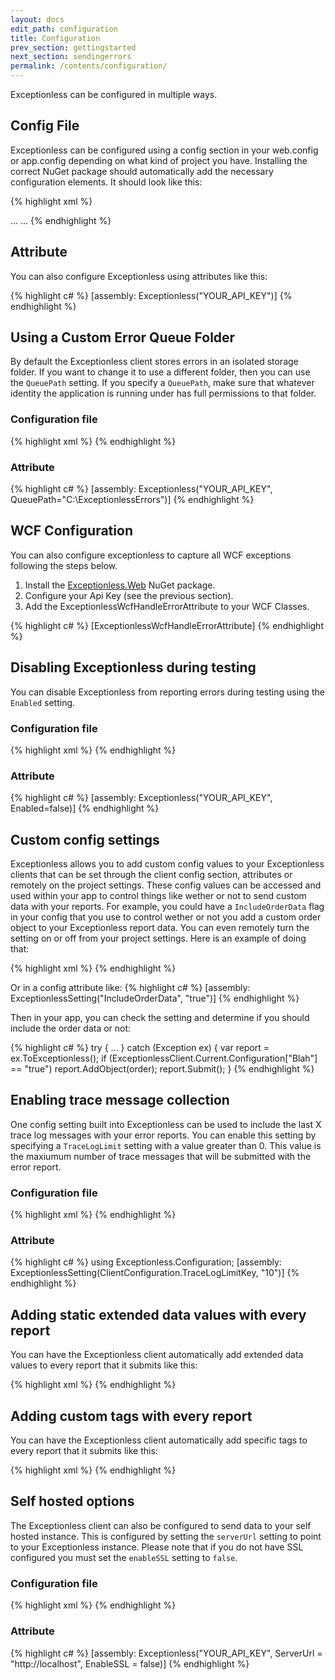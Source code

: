 ```yaml
---
layout: docs
edit_path: configuration
title: Configuration
prev_section: gettingstarted
next_section: sendingerrors
permalink: /contents/configuration/
---
```


Exceptionless can be configured in multiple ways.

## Config File

Exceptionless can be configured using a config section in your web.config or app.config depending on what kind of
project you have. Installing the correct NuGet package should automatically add the necessary configuration
elements.  It should look like this:

{% highlight xml %}
<?xml version="1.0" encoding="utf-8"?>
<configuration>
  <configSections>
    <section name="exceptionless" type="Exceptionless.Configuration.ExceptionlessSection, Exceptionless" requirePermission="false" />
  </configSections>
  <!-- attribute names are cases sensitive, must specify a path that you have write access to -->
  <exceptionless apiKey="API_KEY_HERE" enableLogging="true" logPath="C:\log.txt" />
  ...
  <system.webServer>
    <validation validateIntegratedModeConfiguration="false" />
    <modules>
      <remove name="ExceptionlessModule" />
      <add name="ExceptionlessModule" type="Exceptionless.Mvc.ExceptionlessModule, Exceptionless.Mvc" />
    </modules>
    ...
  </system.webServer>
</configuration>
{% endhighlight %}

## Attribute

You can also configure Exceptionless using attributes like this:

{% highlight c# %}
[assembly: Exceptionless("YOUR_API_KEY")]
{% endhighlight %}

## Using a Custom Error Queue Folder

By default the Exceptionless client stores errors in an isolated storage folder. If you want to change it to use a
different folder, then you can use the `QueuePath` setting. If you specify a `QueuePath`, make sure that whatever
identity the application is running under has full permissions to that folder.

### Configuration file

{% highlight xml %}
<exceptionless apiKey="YOUR_API_KEY" queuePath="C:\ExceptionlessErrors" />
{% endhighlight %}

### Attribute

{% highlight c# %}
[assembly: Exceptionless("YOUR_API_KEY", QueuePath="C:\\ExceptionlessErrors")]
{% endhighlight %}


## WCF Configuration

You can also configure exceptionless to capture all WCF exceptions following the steps below.
1. Install the [Exceptionless.Web](http://www.nuget.org/packages/Exceptionless.Web/) NuGet package. 
2. Configure your Api Key (see the previous section).
3. Add the ExceptionlessWcfHandleErrorAttribute to your WCF Classes.

{% highlight c# %}
[ExceptionlessWcfHandleErrorAttribute]
{% endhighlight %}


## Disabling Exceptionless during testing

You can disable Exceptionless from reporting errors during testing using the `Enabled` setting.

### Configuration file

{% highlight xml %}
<exceptionless apiKey="YOUR_API_KEY" enabled="false" />
{% endhighlight %}

### Attribute

{% highlight c# %}
[assembly: Exceptionless("YOUR_API_KEY", Enabled=false)]
{% endhighlight %}

## Custom config settings

Exceptionless allows you to add custom config values to your Exceptionless clients that can be set through the client config section, attributes or remotely on the project settings. These config values can be accessed and used within your app to control things like wether or not to send custom data with your reports. For example, you could have a `IncludeOrderData` flag in your config that you use to control wether or not you add a custom order object to your Exceptionless report data. You can even remotely turn the setting on or off from your project settings. Here is an example of doing that:

{% highlight xml %}
<exceptionless apiKey="YOUR_API_KEY">
  <settings>
    <add name="IncludeOrderData" value="true" />
  </settings>
</exceptionless>
{% endhighlight %}

Or in a config attribute like:
{% highlight c# %}
[assembly: ExceptionlessSetting("IncludeOrderData", "true")]
{% endhighlight %}

Then in your app, you can check the setting and determine if you should include the order data or not:

{% highlight c# %}
try {
  ...
} catch (Exception ex) {
  var report = ex.ToExceptionless();
  if (ExceptionlessClient.Current.Configuration["Blah"] == "true")
      report.AddObject(order);
  report.Submit();
}
{% endhighlight %}

## Enabling trace message collection

One config setting built into Exceptionless can be used to include the last X trace log messages with your error reports. You can enable this setting by specifying a `TraceLogLimit` setting with a value greater than 0. This value is the maxiumum number of trace messages that will be submitted with the error report.
### Configuration file

{% highlight xml %}
<exceptionless apiKey="YOUR_API_KEY">
  <settings>
    <add name="TraceLogLimit" value="10" />
  </settings>
</exceptionless>
{% endhighlight %}

### Attribute

{% highlight c# %}
using Exceptionless.Configuration;
[assembly: ExceptionlessSetting(ClientConfiguration.TraceLogLimitKey, "10")]
{% endhighlight %}

## Adding static extended data values with every report

You can have the Exceptionless client automatically add extended data values to every report that it submits like this:

{% highlight xml %}
<exceptionless apiKey="YOUR_API_KEY">
    <extendedData>
      <add name="Data1" value="Exceptionless"/>
      <add name="Data2" value="10"/>
      <add name="Data3" value="true"/>
      <add name="Data4" value="{ 'Property1': 'Exceptionless', 'Property2: 10, 'Property3': true }"/>
    </extendedData>
</exceptionless>
{% endhighlight %}

## Adding custom tags with every report

You can have the Exceptionless client automatically add specific tags to every report that it submits like this:

{% highlight xml %}
<exceptionless apiKey="YOUR_API_KEY" tags="Tag1,Tag2" />
{% endhighlight %}


## Self hosted options
The Exceptionless client can also be configured to send data to your self hosted instance. This is configured by setting the `serverUrl` setting to point to your Exceptionless instance. Please note that if you do not have SSL configured you
must set the `enableSSL` setting to `false`.

### Configuration file

{% highlight xml %}
<exceptionless apiKey="YOUR_API_KEY" serverUrl="http://localhost" enableSSL="false" />
{% endhighlight %}

### Attribute

{% highlight c# %}
[assembly: Exceptionless("YOUR_API_KEY", ServerUrl = "http://localhost", EnableSSL = false)]
{% endhighlight %}
